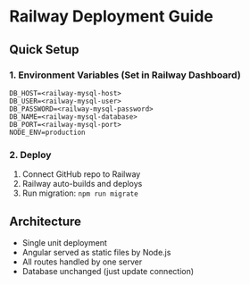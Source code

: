 # Railway Deployment Guide

## Quick Setup

### 1. Environment Variables (Set in Railway Dashboard)
```
DB_HOST=<railway-mysql-host>
DB_USER=<railway-mysql-user>
DB_PASSWORD=<railway-mysql-password>
DB_NAME=<railway-mysql-database>
DB_PORT=<railway-mysql-port>
NODE_ENV=production
```

### 2. Deploy
1. Connect GitHub repo to Railway
2. Railway auto-builds and deploys
3. Run migration: `npm run migrate`

## Architecture
- Single unit deployment
- Angular served as static files by Node.js
- All routes handled by one server
- Database unchanged (just update connection)